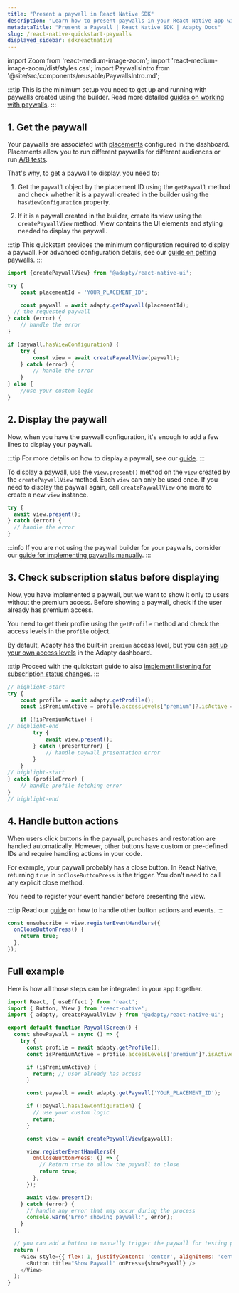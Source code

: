 ```yaml
---
title: "Present a paywall in React Native SDK"
description: "Learn how to present paywalls in your React Native app with Adapty SDK."
metadataTitle: "Present a Paywall | React Native SDK | Adapty Docs"
slug: /react-native-quickstart-paywalls
displayed_sidebar: sdkreactnative
---
```


import Zoom from 'react-medium-image-zoom';
import 'react-medium-image-zoom/dist/styles.css';
import PaywallsIntro from '@site/src/components/reusable/PaywallsIntro.md';


<PaywallsIntro />

:::tip
This is the minimum setup you need to get up and running with paywalls created using the builder. Read more detailed [guides on working with paywalls](react-native-paywalls.md).
:::

## 1. Get the paywall

Your paywalls are associated with [placements](placements.md) configured in the dashboard. Placements allow you to run different paywalls for different audiences or run [A/B tests](ab-tests.md).

That's why, to get a paywall to display, you need to:

1. Get the `paywall` object by the placement ID using the `getPaywall` method and check whether it is a paywall created in the builder using the `hasViewConfiguration` property.

2. If it is a paywall created in the builder, create its view using the `createPaywallView` method. View contains the UI elements and styling needed to display the paywall.

:::tip
This quickstart provides the minimum configuration required to display a paywall. For advanced configuration details, see our [guide on getting paywalls](react-native-get-pb-paywalls).
::: 

```typescript showLineNumbers title="React Native"
import {createPaywallView} from '@adapty/react-native-ui';

try {
    const placementId = 'YOUR_PLACEMENT_ID';

    const paywall = await adapty.getPaywall(placementId);
  // the requested paywall
} catch (error) {
    // handle the error
}

if (paywall.hasViewConfiguration) {
    try {
        const view = await createPaywallView(paywall);
    } catch (error) {
        // handle the error
    }
} else {
    //use your custom logic
}
```

## 2. Display the paywall

Now, when you have the paywall configuration, it's enough to add a few lines to display your paywall.

:::tip
For more details on how to display a paywall, see our [guide](react-native-present-paywalls.md).
:::

To display a paywall, use the `view.present()` method on the `view` created by the `createPaywallView` method. Each `view` can only be used once. If you need to display the paywall again, call `createPaywallView` one more to create a new `view` instance.

```typescript showLineNumbers title="React Native"
try {
  await view.present();
} catch (error) {
  // handle the error
}
```

:::info
If you are not using the paywall builder for your paywalls, consider our [guide for implementing paywalls manually](react-native-implement-paywalls-manually).
:::

## 3. Check subscription status before displaying

Now, you have implemented a paywall, but we want to show it only to users without the premium access. Before showing a paywall, check if the user already has premium access.

You need to get their profile using the `getProfile` method and check the access levels in the `profile` object.

By default, Adapty has the built-in `premium` access level, but you can [set up your own access levels](access-level.md) in the Adapty dashboard.

:::tip
Proceed with the quickstart guide to also [implement listening for subscription status changes](react-native-check-subscription-status).
:::

```typescript showLineNumbers title="React Native"
// highlight-start
try {
    const profile = await adapty.getProfile();
    const isPremiumActive = profile.accessLevels["premium"]?.isActive === true;

    if (!isPremiumActive) {
// highlight-end
        try {
            await view.present();
        } catch (presentError) {
            // handle paywall presentation error
        }
    }
// highlight-start
} catch (profileError) {
    // handle profile fetching error
}
// highlight-end
```

## 4. Handle button actions

When users click buttons in the paywall, purchases and restoration are handled automatically. However, other buttons have custom or pre-defined IDs and require handling actions in your code.

For example, your paywall probably has a close button. In React Native, returning `true` in `onCloseButtonPress` is the trigger. You don’t need to call any explicit close method.

You need to register your event handler before presenting the view.

:::tip
Read our [guide](react-native-handling-events-1) on how to handle other button actions and events.
:::

```typescript showLineNumbers title="React Native"
const unsubscribe = view.registerEventHandlers({
  onCloseButtonPress() {
    return true;
  },
});
```

## Full example

Here is how all those steps can be integrated in your app together.

```javascript showLineNumbers title="React Native"
import React, { useEffect } from 'react';
import { Button, View } from 'react-native';
import { adapty, createPaywallView } from '@adapty/react-native-ui';

export default function PaywallScreen() {
  const showPaywall = async () => {
    try {
      const profile = await adapty.getProfile();
      const isPremiumActive = profile.accessLevels['premium']?.isActive === true;

      if (isPremiumActive) {
        return; // user already has access
      }

      const paywall = await adapty.getPaywall('YOUR_PLACEMENT_ID');

      if (!paywall.hasViewConfiguration) {
        // use your custom logic
        return;
      }

      const view = await createPaywallView(paywall);

      view.registerEventHandlers({
        onCloseButtonPress: () => {
          // Return true to allow the paywall to close
          return true;
        },
      });

      await view.present();
    } catch (error) {
      // handle any error that may occur during the process
      console.warn('Error showing paywall:', error);
    }
  };

  // you can add a button to manually trigger the paywall for testing purposes
  return (
    <View style={{ flex: 1, justifyContent: 'center', alignItems: 'center' }}>
      <Button title="Show Paywall" onPress={showPaywall} />
    </View>
  );
}

```
